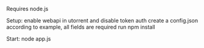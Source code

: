 Requires node.js

Setup:
enable webapi in utorrent and disable token auth
create a config.json according to example, all fields are required
run npm install

Start:
node app.js

